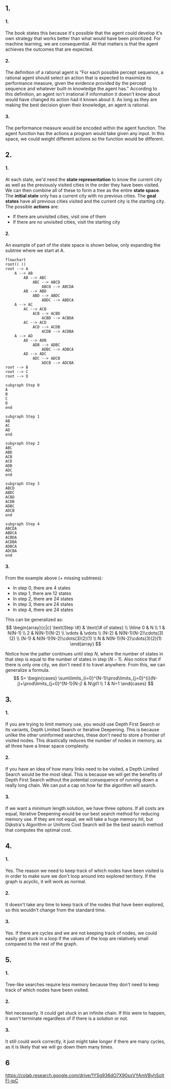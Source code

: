 ## 1.
#### 1.
The book states this because it's possible that the agent could develop it's own strategy that works better than what would have been prioritized. For machine learning, we are consequential. All that matters is that the agent achieves the outcomes that are expected.
#### 2.
The definition of a rational agent is "For each possible percept sequence, a rational agent should select an action that is expected to maximize its performance measure, given the evidence provided by the percept sequence and whatever built-in knowledge the agent has." According to this definition, an agent isn't irrational if information it doesn't know about would have changed its action had it known about it. As long as they are making the best decision given their knowledge, an agent is rational.
#### 3.
The performance measure would be encoded within the agent function. The agent function has the actions a program would take given any input. In this space, we could weight different actions so the function would be different.
## 2.
#### 1.
At each state, we'd need the **state representation** to know the current city as well as the previously visited cities in the order they have been visited.
We can then combine all of these to form a tree as the entire **state space**.
The **initial state** only has a current city with no previous cities.
The **goal states** have all previous cities visited and the current city is the starting city.
The possible **actions** are:
- If there are unvisited cities, visit one of them
- If there are no unvisited cities, visit the starting city
#### 2.
An example of part of the state space is shown below, only expanding the subtree where we start at A.
```mermaid
flowchart
root(( ))
root --> A
	A --> AB
		AB --> ABC
			ABC --> ABCD
				ABCD --> ABCDA
		AB --> ABD
			ABD --> ABDC
				ABDC --> ABDCA
	A --> AC
		AC --> ACB
			ACB --> ACBD
				ACBD --> ACBDA
		AC --> ACD
			ACD --> ACDB
				ACDB --> ACDBA
	A --> AD
		AD --> ADB
			ADB --> ADBC
				ADBC --> ADBCA
		AD --> ADC
			ADC --> ADCB
				ADCB --> ADCBA
root --> B
root --> C
root --> D

subgraph Step 0
A
B
C
D
end

subgraph Step 1
AB
AC
AD
end

subgraph Step 2
ABC
ABD
ACB
ACD
ADB
ADC
end

subgraph Step 3
ABCD
ABDC
ACBD
ACDB
ADBC
ADCB
end

subgraph Step 4
ABCDA
ABDCA
ACBDA
ACDBA
ADBCA
ADCBA
end
```

#### 3.
From the example above (+ missing subtrees):
- In step 0, there are 4 states
- In step 1, there are 12 states
- In step 2, there are 24 states
- In step 3, there are 24 states
- In step 4, there are 24 states

This can be generalized as:
$$
\begin{array}{c|c}
\text{Step \#} & \text{\# of states} \\
\hline
0 & N \\
1 & N(N-1) \\
2 & N(N-1)(N-2) \\
\vdots & \vdots \\
(N-2) & N(N-1)(N-2)\cdots(3)(2) \\
(N-1) & N(N-1)(N-2)\cdots(3)(2)(1) \\
N & N(N-1)(N-2)\cdots(3)(2)(1)
\end{array}
$$

Notice how the patter continues until step $N$, where the number of states in that step is equal to the number of states in step $(N-1)$. Also notice that if there is only one city, we don't need it to travel anywhere. From this, we can generalize a formula.
$$
S=
\begin{cases}
\sum\limits_{i=0}^{N-1}\prod\limits_{j=0}^{i}(N-j)+\prod\limits_{j=0}^{N-1}(N-j) & N\gt1 \\
1 & N=1
\end{cases}
$$

## 3.
#### 1.
If you are trying to limit memory use, you would use Depth First Search or its variants, Depth Limited Search or Iterative Deepening. This is because unlike the other uninformed searches, these don't need to store a frontier of visited nodes. This drastically reduces the number of nodes in memory, as all three have a linear space complexity.
#### 2.
If you have an idea of how many links need to be visited, a Depth Limited Search would be the most ideal. This is because we will get the benefits of Depth First Search without the potential consequence of running down a really long chain. We can put a cap on how far the algorithm will search.
#### 3.
If we want a minimum length solution, we have three options. If all costs are equal, Iterative Deepening would be our best search method for reducing memory use. If they are not equal, we will take a huge memory hit, but Dijkstra's Algorithm or Uniform Cost Search will be the best search method that computes the optimal cost.
## 4.
#### 1.
Yes. The reason we need to keep track of which nodes have been visited is in order to make sure we don't loop around into explored territory. If the graph is acyclic, it will work as normal.
#### 2.
It doesn't take any time to keep track of the nodes that have been explored, so this wouldn't change from the standard time.
#### 3.
Yes. If there are cycles and we are not keeping track of nodes, we could easily get stuck in a loop if the values of the loop are relatively small compared to the rest of the graph.
## 5.
#### 1.
Tree-like searches require less memory because they don't need to keep track of which nodes have been visited.
#### 2.
Not necessarily. It could get stuck in an infinite chain. If this were to happen, it won't terminate regardless of if there is a solution or not.
#### 3.
It still could work correctly, it just might take longer if there are many cycles, as it is likely that we will go down them many times.
## 6
https://colab.research.google.com/drive/1YSg936dO7X90sxVYAmVByhSoItFl-jpC
